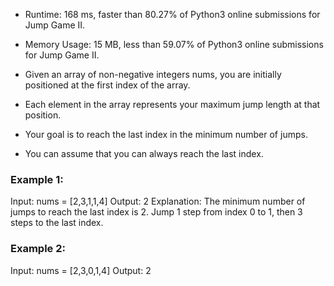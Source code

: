 - Runtime: 168 ms, faster than 80.27% of Python3 online submissions for Jump Game II.

- Memory Usage: 15 MB, less than 59.07% of Python3 online submissions for Jump Game II.



- Given an array of non-negative integers nums, you are initially positioned at the first index of the array.
- Each element in the array represents your maximum jump length at that position.

- Your goal is to reach the last index in the minimum number of jumps.

- You can assume that you can always reach the last index.


### Example 1:

Input: nums = [2,3,1,1,4]
Output: 2
Explanation: The minimum number of jumps to reach the last index is 2. Jump 1 step from index 0 to 1, then 3 steps to the last index.


### Example 2:

Input: nums = [2,3,0,1,4]
Output: 2
 